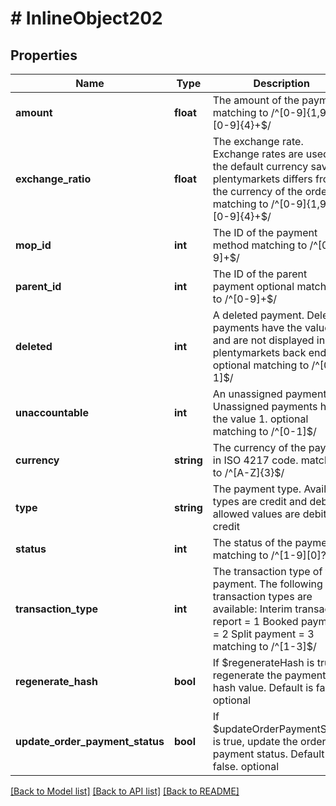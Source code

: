 # # InlineObject202

## Properties

Name | Type | Description | Notes
------------ | ------------- | ------------- | -------------
**amount** | **float** | The amount of the payment  matching to /^[0-9]{1,9}[\\.][0-9]{4}+$/ | 
**exchange_ratio** | **float** | The exchange rate. Exchange rates are used if the default currency saved in plentymarkets differs from the currency of the order.  matching to /^[0-9]{1,9}[\\.][0-9]{4}+$/ | 
**mop_id** | **int** | The ID of the payment method  matching to /^[0-9]+$/ | 
**parent_id** | **int** | The ID of the parent payment optional matching to /^[0-9]+$/ | [optional] 
**deleted** | **int** | A deleted payment. Deleted payments have the value 1 and are not displayed in the plentymarkets back end. optional matching to /^[0-1]$/ | [optional] 
**unaccountable** | **int** | An unassigned payment. Unassigned payments have the value 1. optional matching to /^[0-1]$/ | [optional] 
**currency** | **string** | The currency of the payment in ISO 4217 code.  matching to /^[A-Z]{3}$/ | 
**type** | **string** | The payment type. Available types are credit and debit.  allowed values are debit, credit | 
**status** | **int** | The status of the payment  matching to /^[1-9][0]?$/ | 
**transaction_type** | **int** | The transaction type of the payment. The following transaction types are available:      Interim transaction report &#x3D; 1     Booked payment &#x3D; 2     Split payment &#x3D; 3   matching to /^[1-3]$/ | 
**regenerate_hash** | **bool** | If $regenerateHash is true, regenerate the payment hash value. Default is false. optional | [optional] 
**update_order_payment_status** | **bool** | If $updateOrderPaymentStatus is true, update the order payment status. Default is false. optional | [optional] 

[[Back to Model list]](../../README.md#documentation-for-models) [[Back to API list]](../../README.md#documentation-for-api-endpoints) [[Back to README]](../../README.md)


